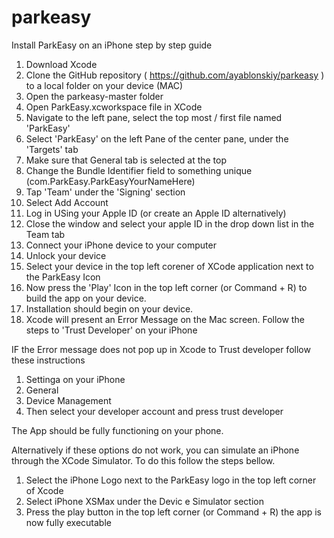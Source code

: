 # parkeasy


Install ParkEasy on an iPhone step by step guide

1. Download Xcode
2. Clone the GitHub repository ( https://github.com/ayablonskiy/parkeasy )  to a local folder on your device (MAC)
3. Open the parkeasy-master folder
4. Open ParkEasy.xcworkspace file in XCode
5. Navigate to the left pane, select the top most / first file named 'ParkEasy'
6. Select 'ParkEasy' on the left Pane of the center pane, under the 'Targets' tab
7. Make sure that General tab is selected at the top
8. Change the Bundle Identifier field to something unique (com.ParkEasy.ParkEasyYourNameHere)
9. Tap 'Team' under the 'Signing' section
10. Select Add Account 
11. Log in USing your Apple ID (or create an Apple ID alternatively)
12. Close the window and select your apple ID in the drop down list in the Team tab
13. Connect your iPhone device to your computer
14. Unlock your device
15. Select your device in the top left corener of XCode application next to the ParkEasy Icon
16. Now press the 'Play' Icon in the top left corner (or Command + R) to build the app on your device.
17. Installation should begin on your device. 
18. Xcode will present an Error Message on the Mac screen. Follow the steps to 'Trust Developer' on your iPhone

IF the Error message does not pop up in Xcode to Trust developer follow these instructions

1. Settinga on your iPhone
2. General 
3. Device Management
4. Then select your developer account and press trust developer

The App should be fully functioning on your phone.

Alternatively if these options do not work, you can simulate an iPhone through the XCode Simulator. To do this follow the steps bellow.

1. Select the iPhone Logo next to the ParkEasy logo in the top left corner of Xcode
2. Select iPhone XSMax under the Devic e Simulator section
3. Press the play button in the top left corner (or Command + R) the app is now fully executable 
